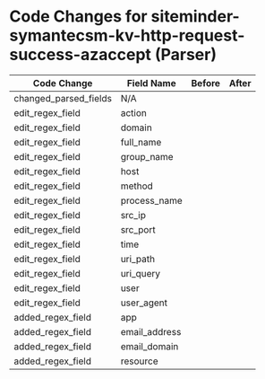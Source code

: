 # Code Changes for siteminder-symantecsm-kv-http-request-success-azaccept (Parser)

| Code Change | Field Name | Before | After |
|-------------|------------|--------|-------|
| changed_parsed_fields | N/A |  |  |
| edit_regex_field | action |  |  |
| edit_regex_field | domain |  |  |
| edit_regex_field | full_name |  |  |
| edit_regex_field | group_name |  |  |
| edit_regex_field | host |  |  |
| edit_regex_field | method |  |  |
| edit_regex_field | process_name |  |  |
| edit_regex_field | src_ip |  |  |
| edit_regex_field | src_port |  |  |
| edit_regex_field | time |  |  |
| edit_regex_field | uri_path |  |  |
| edit_regex_field | uri_query |  |  |
| edit_regex_field | user |  |  |
| edit_regex_field | user_agent |  |  |
| added_regex_field | app |  |  |
| added_regex_field | email_address |  |  |
| added_regex_field | email_domain |  |  |
| added_regex_field | resource |  |  |